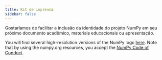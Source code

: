 ```yaml
---
title: Kit de imprensa
sidebar: false
---
```


Gostaríamos de facilitar a inclusão da identidade do projeto NumPy em seu próximo documento acadêmico, materiais educacionais ou apresentação.

You will find several high-resolution versions of the NumPy logo [here](https://github.com/numpy/numpy/tree/main/branding/logo). Note that by using the numpy.org resources, you accept the [NumPy Code of Conduct](/code-of-conduct).
